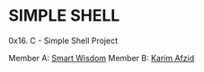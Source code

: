 # SIMPLE SHELL
0x16. C - Simple Shell Project

Member A: [Smart Wisdom](https://github.com/smart-wisdom)
Member B: [Karim Afzid](https://github.com/FZkarim)
